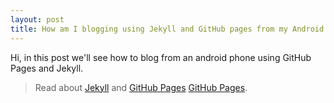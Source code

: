 ```yaml
---
layout: post
title: How am I blogging using Jekyll and GitHub pages from my Android phone
---
```

Hi, in this post we'll see how to blog from an android phone using GitHub Pages and Jekyll. 
> Read about [Jekyll][Jekyll] and [GitHub Pages] [GitHub Pages]. 

[GitHub Pages]: https://pages.github.com?utm_source=blog.satishyadav.com
[Jekyll]: https://jekyllrb.com/?utm_source=blog.satishyadav.com
